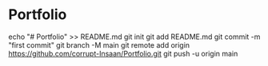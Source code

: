# Portfolio
echo "# Portfolio" >> README.md
git init
git add README.md
git commit -m "first commit"
git branch -M main
git remote add origin https://github.com/corrupt-Insaan/Portfolio.git
git push -u origin main
